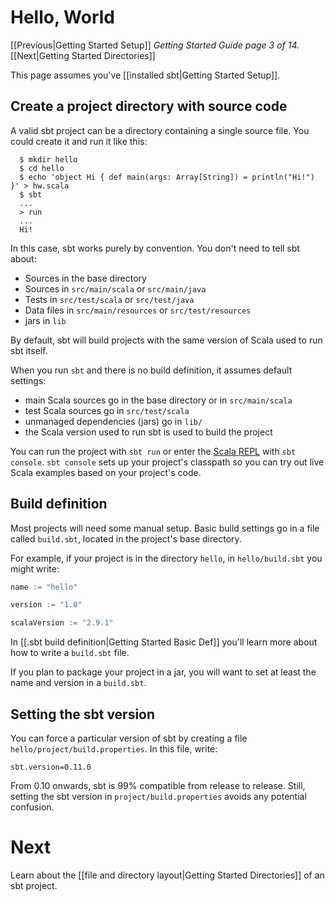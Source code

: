 
# Hello, World

[[Previous|Getting Started Setup]] _Getting Started Guide page 3 of 14._ [[Next|Getting Started Directories]]

This page assumes you've [[installed sbt|Getting Started Setup]].

## Create a project directory with source code

A valid sbt project can be a directory containing a single source file. You could create it and run it like this:

```text
  $ mkdir hello
  $ cd hello
  $ echo 'object Hi { def main(args: Array[String]) = println("Hi!") }' > hw.scala
  $ sbt
  ...
  > run
  ...
  Hi!
```

In this case, sbt works purely by convention. You don't need to tell sbt about:

 - Sources in the base directory
 - Sources in `src/main/scala` or `src/main/java`
 - Tests in `src/test/scala` or `src/test/java`
 - Data files in `src/main/resources` or `src/test/resources`
 - jars in `lib`

By default, sbt will build projects with the same version of Scala used to run sbt itself.

When you run `sbt` and there is no build definition, it assumes default settings:

 - main Scala sources go in the base directory or in `src/main/scala`
 - test Scala sources go in `src/test/scala`
 - unmanaged dependencies (jars) go in `lib/`
 - the Scala version used to run sbt is used to build the project

You can run the project with `sbt run` or enter the [Scala REPL](http://www.scala-lang.org/node/2097)
with `sbt console`. `sbt console` sets up your project's classpath so you can
try out live Scala examples based on your project's code.

## Build definition

Most projects will need some manual setup. Basic build settings go
in a file called `build.sbt`, located in the project's base directory.

For example, if your project is in the directory `hello`, in `hello/build.sbt` you might write:

```scala
name := "hello"

version := "1.0"

scalaVersion := "2.9.1"
```

In [[.sbt build definition|Getting Started Basic Def]] you'll learn more about how to write a `build.sbt` file.

If you plan to package your project in a jar, you will want to set at least
the name and version in a `build.sbt`.

## Setting the sbt version

You can force a particular version of sbt by creating a file `hello/project/build.properties`.
In this file, write:

```text
sbt.version=0.11.0
```

From 0.10 onwards, sbt is 99% compatible from release to release. Still,
setting the sbt version in `project/build.properties` avoids any potential
confusion.

# Next

Learn about the [[file and directory layout|Getting Started Directories]] of an sbt project.

